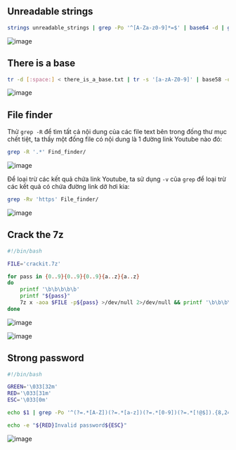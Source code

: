 
## Unreadable strings

```bash
strings unreadable_strings | grep -Po '^[A-Za-z0-9]*=$' | base64 -d | grep -Po 'FLAG{.*}'
```

![image](https://user-images.githubusercontent.com/82533607/154794113-2e596ce5-5868-4000-95cb-fd39deaa9dec.png)

## There is a base

```bash
tr -d [:space:] < there_is_a_base.txt | tr -s '[a-zA-Z0-9]' | base58 -d
```

![image](https://user-images.githubusercontent.com/82533607/154794825-7b2f850b-aaaf-4954-bb31-25e6eecb41b4.png)

## File finder

Thử `grep -R` để tìm tất cả nội dung của các file text bên trong đống thư mục chết tiệt, ta thấy một đống file có nội dung là 1 đường link Youtube nào đó:

```bash
grep -R '.*' Find_finder/
```

![image](https://user-images.githubusercontent.com/82533607/154795120-59d65d20-65d3-45d7-84da-40f54746d48c.png)

Để loại trừ các kết quả chứa link Youtube, ta sử dụng `-v` của `grep` để loại trừ các kết quả có chứa đường link dở hơi kia:

```bash
grep -Rv 'https' File_finder/
```

![image](https://user-images.githubusercontent.com/82533607/154795230-acad47a2-edbb-427b-ae7f-4a66636d2eda.png)

## Crack the 7z

```bash
#!/bin/bash

FILE='crackit.7z'

for pass in {0..9}{0..9}{0..9}{a..z}{a..z}
do
	printf '\b\b\b\b\b'
	printf "${pass}"
	7z x -aoa $FILE -p${pass} >/dev/null 2>/dev/null && printf '\b\b\b\b\b' && echo -e "Password is: ${pass}\n" && break
done

```

![image](https://user-images.githubusercontent.com/82533607/154795273-7cd7a3fc-0259-4a72-912b-5837ac1dfaca.png)

![image](https://user-images.githubusercontent.com/82533607/154795312-35f0fbfe-034c-4487-bae2-4e7f6ac209fa.png)

## Strong password

```bash
#!/bin/bash

GREEN='\033[32m'
RED='\033[31m'
ESC='\033[0m'

echo $1 | grep -Po '^(?=.*[A-Z])(?=.*[a-z])(?=.*[0-9])(?=.*[!@$]).{8,24}$' | grep -P '^[A-Za-z0-9$@!]*$' > /dev/null && echo -e "${GREEN}Valid password${ESC}" && exit 0

echo -e "${RED}Invalid password${ESC}"
```

![image](https://user-images.githubusercontent.com/82533607/154795576-50b80492-230e-4c26-b447-0cb536ac57d7.png)